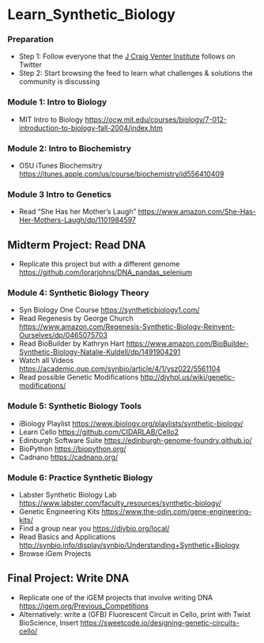 # Learn_Synthetic_Biology

### Preparation
- Step 1: Follow everyone that the [J Craig Venter Institute](https://twitter.com/JCVenterInst/following) follows on Twitter
- Step 2: Start browsing the feed to learn what challenges & solutions the community is discussing

### Module 1: Intro to Biology
- MIT Intro to Biology https://ocw.mit.edu/courses/biology/7-012-introduction-to-biology-fall-2004/index.htm 

### Module 2: Intro to Biochemistry
- OSU iTunes Biochemsitry https://itunes.apple.com/us/course/biochemistry/id556410409 

### Module 3 Intro to Genetics
- Read “She Has her Mother’s Laugh” https://www.amazon.com/She-Has-Her-Mothers-Laugh/dp/1101984597

## Midterm Project: Read DNA
- Replicate this project but with a different genome https://github.com/lorarjohns/DNA_pandas_selenium 

### Module 4: Synthetic Biology Theory
- Syn Biology One Course https://syntheticbiology1.com/  
- Read Regenesis by George Church https://www.amazon.com/Regenesis-Synthetic-Biology-Reinvent-Ourselves/dp/0465075703
- Read BioBuilder by Kathryn Hart https://www.amazon.com/BioBuilder-Synthetic-Biology-Natalie-Kuldell/dp/1491904291
- Watch all Videos https://academic.oup.com/synbio/article/4/1/ysz022/5561104  
- Read possible Genetic Modifications http://diyhpl.us/wiki/genetic-modifications/

### Module 5: Synthetic Biology Tools
- iBiology Playlist https://www.ibiology.org/playlists/synthetic-biology/ 
- Learn Cello https://github.com/CIDARLAB/Cello2 
- Edinburgh Software Suite https://edinburgh-genome-foundry.github.io/ 
- BioPython https://biopython.org/ 
- Cadnano https://cadnano.org/

### Module 6: Practice Synthetic Biology
- Labster Synthetic Biology Lab  https://www.labster.com/faculty_resources/synthetic-biology/ 
- Genetic Engineering Kits https://www.the-odin.com/gene-engineering-kits/
- Find a group near you https://diybio.org/local/
- Read Basics and Applications http://synbio.info/display/synbio/Understanding+Synthetic+Biology
- Browse iGem Projects

## Final Project: Write DNA
- Replicate one of the iGEM projects that involve writing DNA https://igem.org/Previous_Competitions 
- Alternatively: write a (GFB) Fluorescent Circuit in Cello, print with Twist BioScience, Insert https://sweetcode.io/designing-genetic-circuits-cello/ 

